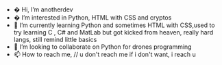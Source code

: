 - � Hi, I’m anotherdev
- � I’m interested in Python, HTML with CSS and cryptos
- 🌱 I’m currently learning Python and sometimes HTML with CSS,used to try learning C , C# and MatLab but got kicked from heaven, really hard langs, still remind little basics
- 💞️ I’m looking to collaborate on Python for drones programming
- 📫 How to reach me,                                   // u don't reach me if i don't want, i reach u

<!---
justanotherdev is a ✨ special ✨ repository because its `README.md` (this file) appears on your GitHub profile.
You can click the Preview link to take a look at your changes.
--->
